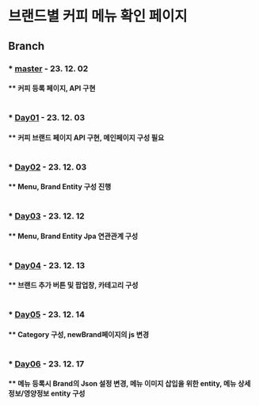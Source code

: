 # 브랜드별 커피 메뉴 확인 페이지

## Branch
### * [master](https://github.com/Irwin-Kr/coffee) - 23. 12. 02
#### ** 커피 등록 페이지, API 구현 <br></br>
### * [Day01](https://github.com/Irwin-Kr/coffee/tree/Day01) - 23. 12. 03
#### ** 커피 브랜드 페이지 API 구현, 메인페이지 구성 필요 <br></br>
### * [Day02](https://github.com/Irwin-Kr/coffee/tree/Day02) - 23. 12. 03
#### ** Menu, Brand Entity 구성 진행 <br></br>
### * [Day03](https://github.com/Irwin-Kr/coffee/tree/Day03) - 23. 12. 12
#### ** Menu, Brand Entity Jpa 연관관계 구성 <br></br>
### * [Day04](https://github.com/Irwin-Kr/coffee/tree/Day04) - 23. 12. 13
#### ** 브랜드 추가 버튼 및 팝업창, 카테고리 구성 <br></br>
### * [Day05](https://github.com/Irwin-Kr/coffee/tree/Day05) - 23. 12. 14
#### ** Category 구성, newBrand페이지의 js 변경 <br></br>
### * [Day06](https://github.com/Irwin-Kr/coffee/tree/Day06) - 23. 12. 17
#### ** 메뉴 등록시 Brand의 Json 설정 변경, 메뉴 이미지 삽입을 위한 entity, 메뉴 상세 정보/영양정보 entity 구성
